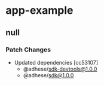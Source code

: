 # app-example

## null

### Patch Changes

- Updated dependencies [cc53107]
  - @adhese/sdk-devtools@1.0.0
  - @adhese/sdk@1.0.0
